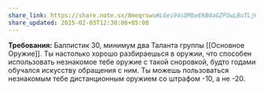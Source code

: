 ```yaml
---
share_link: https://share.note.sx/8meqrswu#LGei94sDMbeEKB4oGZFOwLBuTLj6XxDm8h2sF937RVI
share_updated: 2025-02-03T12:30:06+05:00
---
```

**Требования:** Баллистик 30, минимум два Таланта группы [[Основное Оружие]].
Ты настолько хорошо разбираешься в оружии, что способен использовать незнакомое тебе оружие с такой сноровкой, будто годами обучался искусству обращения с ним. Ты можешь пользоваться незнакомым тебе дистанционным оружием со штрафом -10, а не -20.